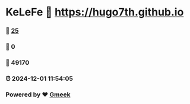 # KeLeFe :link: https://hugo7th.github.io 
### :page_facing_up: [25](https://hugo7th.github.io/tag.html) 
### :speech_balloon: 0 
### :hibiscus: 49170 
### :alarm_clock: 2024-12-01 11:54:05 
### Powered by :heart: [Gmeek](https://github.com/Meekdai/Gmeek)
